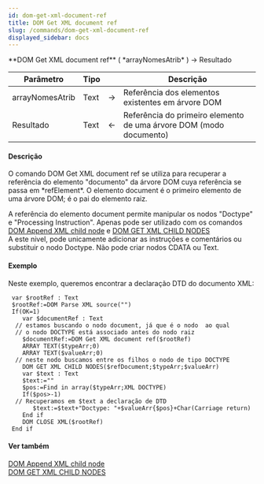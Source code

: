 ```yaml
---
id: dom-get-xml-document-ref
title: DOM Get XML document ref
slug: /commands/dom-get-xml-document-ref
displayed_sidebar: docs
---
```


<!--REF #_command_.DOM Get XML document ref.Syntax-->**DOM Get XML document ref** ( *arrayNomesAtrib* ) -> Resultado<!-- END REF-->
<!--REF #_command_.DOM Get XML document ref.Params-->
| Parâmetro | Tipo |  | Descrição |
| --- | --- | --- | --- |
| arrayNomesAtrib | Text | &#8594;  | Referência dos elementos existentes em árvore DOM |
| Resultado | Text | &#8592; | Referência do primeiro elemento de uma árvore DOM (modo documento) |

<!-- END REF-->

#### Descrição 

<!--REF #_command_.DOM Get XML document ref.Summary-->O comando DOM Get XML document ref se utiliza para recuperar a referência do elemento "documento" da árvore DOM cuya referência se passa em *refElement*.<!-- END REF--> O elemento document é o primeiro elemento de uma árvore DOM; é o pai do elemento raiz.   

A referência do elemento document permite manipular os nodos "Doctype" e "Processing Instruction". Apenas pode ser utilizado com os comandos [DOM Append XML child node](dom-append-xml-child-node.md) e [DOM GET XML CHILD NODES](dom-get-xml-child-nodes.md)  
A este nivel, pode unicamente adicionar as instruções e comentários ou substituir o nodo Doctype. Não pode criar nodos CDATA ou Text.

#### Exemplo 

Neste exemplo, queremos encontrar a declaração DTD do documento XML:

```4d
 var $rootRef : Text
 $rootRef:=DOM Parse XML source("")
 If(OK=1)
    var $documentRef : Text
  // estamos buscando o nodo document, já que é o nodo  ao qual
  // o nodo DOCTYPE está associado antes do nodo raiz
    $documentRef:=DOM Get XML document ref($rootRef)
    ARRAY TEXT($typeArr;0)
    ARRAY TEXT($valueArr;0)
  // neste nodo buscamos entre os filhos o nodo de tipo DOCTYPE
    DOM GET XML CHILD NODES($refDocument;$typeArr;$valueArr)
    var $text : Text
    $text:=""
    $pos:=Find in array($typeArr;XML DOCTYPE)
    If($pos>-1)
  // Recuperamos em $text a declaração de DTD
       $text:=$text+"Doctype: "+$valueArr{$pos}+Char(Carriage return)
    End if
    DOM CLOSE XML($rootRef)
 End if
```

#### Ver também 

[DOM Append XML child node](dom-append-xml-child-node.md)  
[DOM GET XML CHILD NODES](dom-get-xml-child-nodes.md)  